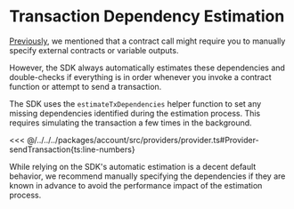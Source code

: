 # Transaction Dependency Estimation

[Previously](./variable-outputs.md), we mentioned that a contract call might require you to manually specify external contracts or variable outputs.

However, the SDK always automatically estimates these dependencies and double-checks if everything is in order whenever you invoke a contract function or attempt to send a transaction.

The SDK uses the `estimateTxDependencies` helper function to set any missing dependencies identified during the estimation process. This requires simulating the transaction a few times in the background.

<<< @/../../../packages/account/src/providers/provider.ts#Provider-sendTransaction{ts:line-numbers}

While relying on the SDK's automatic estimation is a decent default behavior, we recommend manually specifying the dependencies if they are known in advance to avoid the performance impact of the estimation process.
